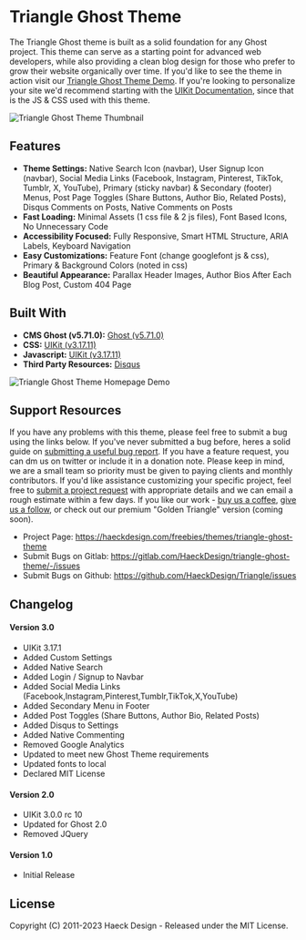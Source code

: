 # Triangle Ghost Theme #

The Triangle Ghost theme is built as a solid foundation for any Ghost project. This theme can serve as a starting point for advanced web developers, while also providing a clean blog design for those who prefer to grow their website organically over time. If you'd like to see the theme in action visit our [Triangle Ghost Theme Demo](https://demo.haeckdesign.com/triangle/). If you're looking to personalize your site we'd recommend starting with the [UIKit Documentation](https://www.getuikit.com), since that is the JS & CSS used with this theme.

![Triangle Ghost Theme Thumbnail](https://haeck.s3.amazonaws.com/triangle/Triangle-Ghost-Theme-Mockup-Haeck-Design.jpg)


## Features ##

* **Theme Settings:**  Native Search Icon (navbar), User Signup Icon (navbar), Social Media Links (Facebook, Instagram, Pinterest, TikTok, Tumblr, X, YouTube), Primary (sticky navbar) & Secondary (footer) Menus, Post Page Toggles (Share Buttons, Author Bio, Related Posts), Disqus Comments on Posts, Native Comments on Posts
* **Fast Loading:**  Minimal Assets (1 css file & 2 js files), Font Based Icons, No Unnecessary Code
* **Accessibility Focused:**  Fully Responsive, Smart HTML Structure, ARIA Labels, Keyboard Navigation
* **Easy Customizations:**  Feature Font (change googlefont js & css), Primary & Background Colors (noted in css)
* **Beautiful Appearance:**  Parallax Header Images, Author Bios After Each Blog Post, Custom 404 Page


## Built With ##

* **CMS Ghost (v5.71.0):**  [Ghost (v5.71.0)](https://ghost.org/)
* **CSS:**  [UIKit (v3.17.11)](https://www.getuikit.com)
* **Javascript:**  [UIKit (v3.17.11)](https://www.getuikit.com)
* **Third Party Resources:**  [Disqus](https://www.disqus.com/)


![Triangle Ghost Theme Homepage Demo](https://haeck.s3.amazonaws.com/triangle/Triangle-Ghost-Theme-Screenshot-Haeck-Design.jpg)


## Support Resources ##

If you have any problems with this theme, please feel free to submit a bug using the links below. If you've never submitted a bug before, heres a solid guide on [submitting a useful bug report](https://about.gitlab.com/blog/2019/01/09/marker-io-gitlab-integration/). If you have a feature request, you can dm us on twitter or include it in a donation note.  Please keep in mind, we are a small team so priority must be given to paying clients and monthly contributors. If you'd like assistance customizing your specific project, feel free to [submit a project request](https://haeckdesign.com/contact) with appropriate details and we can email a rough estimate within a few days. If you like our work - [buy us a coffee](https://www.paypal.com/donate/?hosted_button_id=GLD2VR75PALJS), [give us a follow](https://haeckdesign.com/contact/social), or check out our premium "Golden Triangle" version (coming soon). 

* Project Page:  https://haeckdesign.com/freebies/themes/triangle-ghost-theme
* Submit Bugs on Gitlab: https://gitlab.com/HaeckDesign/triangle-ghost-theme/-/issues
* Submit Bugs on Github:  https://github.com/HaeckDesign/Triangle/issues


## Changelog ##

#### Version 3.0 ####

* UIKit 3.17.1
* Added Custom Settings
* Added Native Search
* Added Login / Signup to Navbar
* Added Social Media Links (Facebook,Instagram,Pinterest,Tumblr,TikTok,X,YouTube)
* Added Secondary Menu in Footer
* Added Post Toggles (Share Buttons, Author Bio, Related Posts)
* Added Disqus to Settings
* Added Native Commenting
* Removed Google Analytics
* Updated to meet new Ghost Theme requirements
* Updated fonts to local
* Declared MIT License

#### Version 2.0 ####

* UIKit 3.0.0 rc 10
* Updated for Ghost 2.0
* Removed JQuery

#### Version 1.0 ####

* Initial Release


## License ##

Copyright (C) 2011-2023 Haeck Design - Released under the MIT License.